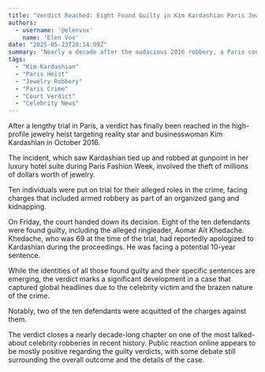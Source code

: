 ```yaml
---
title: "Verdict Reached: Eight Found Guilty in Kim Kardashian Paris Jewelry Heist"
authors:
  - username: '@elenvox'
    name: 'Elen Vox'
date: "2025-05-23T20:14:09Z"
summary: "Nearly a decade after the audacious 2016 robbery, a Paris court has delivered its verdict in the Kim Kardashian jewelry heist trial. Eight of the ten defendants have been found guilty, including the alleged ringleader, while two were acquitted."
tags:
  - "Kim Kardashian"
  - "Paris Heist"
  - "Jewelry Robbery"
  - "Paris Crime"
  - "Court Verdict"
  - "Celebrity News"
---
```


After a lengthy trial in Paris, a verdict has finally been reached in the high-profile jewelry heist targeting reality star and businesswoman Kim Kardashian in October 2016.

The incident, which saw Kardashian tied up and robbed at gunpoint in her luxury hotel suite during Paris Fashion Week, involved the theft of millions of dollars worth of jewelry.

Ten individuals were put on trial for their alleged roles in the crime, facing charges that included armed robbery as part of an organized gang and kidnapping.

On Friday, the court handed down its decision. Eight of the ten defendants were found guilty, including the alleged ringleader, Aomar Aït Khedache. Khedache, who was 69 at the time of the trial, had reportedly apologized to Kardashian during the proceedings. He was facing a potential 10-year sentence.

While the identities of all those found guilty and their specific sentences are emerging, the verdict marks a significant development in a case that captured global headlines due to the celebrity victim and the brazen nature of the crime.

Notably, two of the ten defendants were acquitted of the charges against them.

The verdict closes a nearly decade-long chapter on one of the most talked-about celebrity robberies in recent history. Public reaction online appears to be mostly positive regarding the guilty verdicts, with some debate still surrounding the overall outcome and the details of the case.
